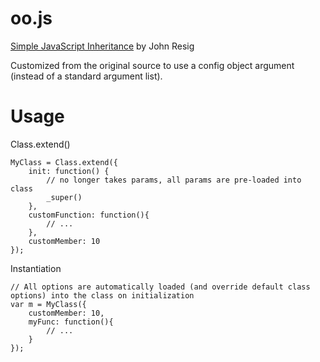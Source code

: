 oo.js
========

[Simple JavaScript Inheritance](http://ejohn.org/blog/simple-javascript-inheritance/) by John Resig

Customized from the original source to use a config object argument (instead of a standard argument list).

Usage
========

Class.extend()
```
MyClass = Class.extend({
    init: function() {
        // no longer takes params, all params are pre-loaded into class
        _super()
    },
    customFunction: function(){
        // ...
    },
    customMember: 10
});
```

Instantiation
```
// All options are automatically loaded (and override default class options) into the class on initialization
var m = MyClass({
    customMember: 10,
    myFunc: function(){
        // ...
    }
});
```